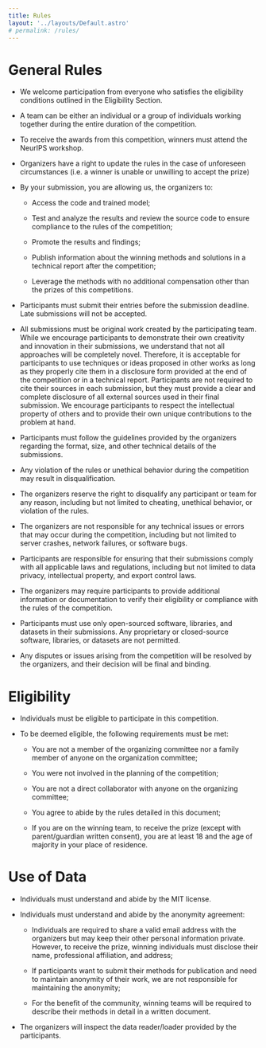 ```yaml
---
title: Rules
layout: '../layouts/Default.astro'
# permalink: /rules/
---
```


# General Rules

- We welcome participation from everyone who satisfies the eligibility conditions outlined in the Eligibility Section.

- A team can be either an individual or a group of individuals working together during the entire duration of the competition.

- To receive the awards from this competition, winners must attend the NeurIPS workshop.

- Organizers have a right to update the rules in the case of unforeseen circumstances (i.e. a winner is unable or unwilling to accept the prize)

- By your submission, you are allowing us, the organizers to:

  - Access the code and trained model;

  - Test and analyze the results and review the source code to ensure compliance to the rules of the competition;

  - Promote the results and findings;

  - Publish information about the winning methods and solutions in a technical report after the competition;

  - Leverage the methods with no additional compensation other than the prizes of this competitions.

- Participants must submit their entries before the submission deadline. Late submissions will not be accepted.

- All submissions must be original work created by the participating team. While we encourage participants to demonstrate their own creativity and innovation in their submissions, we understand that not all approaches will be completely novel. Therefore, it is acceptable for participants to use techniques or ideas proposed in other works as long as they properly cite them in a disclosure form provided at the end of the competition or in a technical report. Participants are not required to cite their sources in each submission, but they must provide a clear and complete disclosure of all external sources used in their final submission. We encourage participants to respect the intellectual property of others and to provide their own unique contributions to the problem at hand.

- Participants must follow the guidelines provided by the organizers regarding the format, size, and other technical details of the submissions.

- Any violation of the rules or unethical behavior during the competition may result in disqualification.

- The organizers reserve the right to disqualify any participant or team for any reason, including but not limited to cheating, unethical behavior, or violation of the rules.

- The organizers are not responsible for any technical issues or errors that may occur during the competition, including but not limited to server crashes, network failures, or software bugs.

- Participants are responsible for ensuring that their submissions comply with all applicable laws and regulations, including but not limited to data privacy, intellectual property, and export control laws.

- The organizers may require participants to provide additional information or documentation to verify their eligibility or compliance with the rules of the competition.

- Participants must use only open-sourced software, libraries, and datasets in their submissions. Any proprietary or closed-source software, libraries, or datasets are not permitted.

- Any disputes or issues arising from the competition will be resolved by the organizers, and their decision will be final and binding.


# Eligibility

- Individuals must be eligible to participate in this competition.

- To be deemed eligible, the following requirements must be met:

  - You are not a member of the organizing committee nor a family member of anyone on the organization committee;

  - You were not involved in the planning of the competition;

  - You are not a direct collaborator with anyone on the organizing committee;

  - You agree to abide by the rules detailed in this document;

  - If you are on the winning team, to receive the prize (except with parent/guardian written consent), you are at least 18 and the age of majority in your place of residence.

# Use of Data

- Individuals must understand and abide by the MIT license.

- Individuals must understand and abide by the anonymity agreement:

  - Individuals are required to share a valid email address with the organizers but may keep their other personal information private. However, to receive the prize, winning individuals must disclose their name, professional affiliation, and address;

  - If participants want to submit their methods for publication and need to maintain anonymity of their work, we are not responsible for maintaining the anonymity;

  - For the benefit of the community, winning teams will be required to describe their methods in detail in a written document.

- The organizers will inspect the data reader/loader provided by the participants.